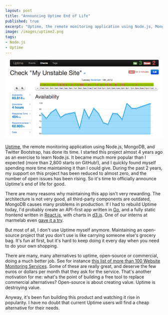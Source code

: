 ```yaml
---
layout: post
title: "Announcing Uptime End of Life"
published: true
excerpt: "Uptime, the remote monitoring application using Node.js, MongoDB, and Twitter Bootstrap that I started almost 4 years ago as an exercise, won't be maintained anymore. Read on to see why."
image: /images/uptime2.png
tags:
- Node.js
- Uptime
---
```


<a href="https://github.com/fzaninotto/uptime"><img src="/images/uptime2.png" class="medium"/></a>

[Uptime](https://github.com/fzaninotto/uptime), the remote monitoring application using Node.js, MongoDB, and Twitter Bootstrap, has done its time. I started this project almost 4 years ago as an exercise to learn Node.js. It became much more popular than I expected (more than 2,800 starts on GitHub!), and I quickly found myself spending more time maintaining it than I could give. During the past 2 years, my support on this project has been reduced to almost zero, and the number of open issues has been rising. So it's time to officially announce Uptime's end of life for good.

There are many reasons why maintaining this app isn't very rewarding. The architecture is not very good, all third-party components are outdated, MongoDB causes many problems in production. If I had to rebuild Uptime today, I'd probably create an API-first app written in [Go](https://golang.org/), and a fully static frontend written in [React.js](https://facebook.github.io/react/), with charts in [d3.js](http://d3js.org/). One of our interns at marmelab even [gave it a try](https://github.com/marmelab/uptime). 

But most of all, I don't use Uptime myself anymore. Maintaining an open-source project that you don't use is like carrying someone else's grocery bag. It's fun at first, but it's hard to keep doing it every day when you need to do your own shopping.

There are many, many alternatives to uptime, open-source or commercial, doing a much better job. See for instance [this list of more than 100 Website Monitoring Services](http://www.supermonitoring.com/blog/the-updated-list-of-website-monitoring-services/). Some of these are really great, and deserve the few euros or dollars per month that they ask for the service. That's another motivation for me: what's the point of building a free tool to replace commercial alternatives? Open-source is about creating value. Uptime is destroying value.

Anyway, it's been fun building this product and watching it rise in popularity. I have no doubt that current Uptime users will find a cheap alternative for their needs. 
